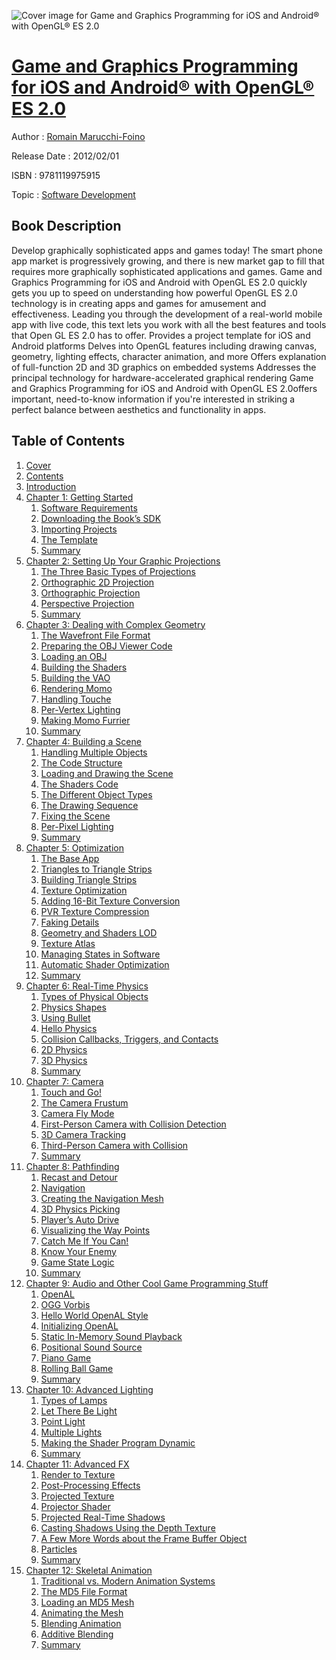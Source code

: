![Cover image for Game and Graphics Programming for iOS and Android® with OpenGL® ES 2.0](https://imgdetail.ebookreading.net/cover/cover/software_development/EB9781119975915.jpg)

[Game and Graphics Programming for iOS and Android® with OpenGL® ES 2.0](https://ebookreading.net/view/book/Game+and+Graphics+Programming+for+iOS+and+Android%C2%AE+with+OpenGL%C2%AE+ES+2.0-EB9781119975915_1.html "Game and Graphics Programming for iOS and Android® with OpenGL® ES 2.0")
====================================================================================================================

Author : [Romain Marucchi-Foino](https://ebookreading.net/search/author/Romain+Marucchi-Foino)

Release Date : 2012/02/01

ISBN : 9781119975915

Topic : [Software Development](https://ebookreading.net/search/category/software-development)

Book Description
-----------------

Develop graphically sophisticated apps and games today!
The smart phone app market is progressively growing, and there is new market gap to fill that requires more graphically sophisticated applications and games. Game and Graphics Programming for iOS and Android with OpenGL ES 2.0 quickly gets you up to speed on understanding how powerful OpenGL ES 2.0 technology is in creating apps and games for amusement and effectiveness. Leading you through the development of a real-world mobile app with live code, this text lets you work with all the best features and tools that Open GL ES 2.0 has to offer.
Provides a project template for iOS and Android platforms
Delves into OpenGL features including drawing canvas, geometry, lighting effects, character animation, and more
Offers explanation of full-function 2D and 3D graphics on embedded systems
Addresses the principal technology for hardware-accelerated graphical rendering
Game and Graphics Programming for iOS and Android with OpenGL ES 2.0offers important, need-to-know information if you're interested in striking a perfect balance between aesthetics and functionality in apps.
              
Table of Contents
-----------------

1. [Cover](https://ebookreading.net/view/book/Game+and+Graphics+Programming+for+iOS+and+Android%C2%AE+with+OpenGL%C2%AE+ES+2.0-EB9781119975915_0.html)
1. [Contents](https://ebookreading.net/view/book/Game+and+Graphics+Programming+for+iOS+and+Android%C2%AE+with+OpenGL%C2%AE+ES+2.0-EB9781119975915_0.html)
1. [Introduction](https://ebookreading.net/view/book/Game+and+Graphics+Programming+for+iOS+and+Android%C2%AE+with+OpenGL%C2%AE+ES+2.0-EB9781119975915_0.html)
1. [Chapter 1: Getting Started](https://ebookreading.net/view/book/Game+and+Graphics+Programming+for+iOS+and+Android%C2%AE+with+OpenGL%C2%AE+ES+2.0-EB9781119975915_0.html)
    1. [Software Requirements](https://ebookreading.net/view/book/Game+and+Graphics+Programming+for+iOS+and+Android%C2%AE+with+OpenGL%C2%AE+ES+2.0-EB9781119975915_0.html#sec1)
    1. [Downloading the Book’s SDK](https://ebookreading.net/view/book/Game+and+Graphics+Programming+for+iOS+and+Android%C2%AE+with+OpenGL%C2%AE+ES+2.0-EB9781119975915_0.html#sec2)
    1. [Importing Projects](https://ebookreading.net/view/book/Game+and+Graphics+Programming+for+iOS+and+Android%C2%AE+with+OpenGL%C2%AE+ES+2.0-EB9781119975915_0.html#sec3)
    1. [The Template](https://ebookreading.net/view/book/Game+and+Graphics+Programming+for+iOS+and+Android%C2%AE+with+OpenGL%C2%AE+ES+2.0-EB9781119975915_0.html#sec4)
    1. [Summary](https://ebookreading.net/view/book/Game+and+Graphics+Programming+for+iOS+and+Android%C2%AE+with+OpenGL%C2%AE+ES+2.0-EB9781119975915_0.html#sec5)
1. [Chapter 2: Setting Up Your Graphic Projections](https://ebookreading.net/view/book/Game+and+Graphics+Programming+for+iOS+and+Android%C2%AE+with+OpenGL%C2%AE+ES+2.0-EB9781119975915_0.html)
    1. [The Three Basic Types of Projections](https://ebookreading.net/view/book/Game+and+Graphics+Programming+for+iOS+and+Android%C2%AE+with+OpenGL%C2%AE+ES+2.0-EB9781119975915_0.html#sec6)
    1. [Orthographic 2D Projection](https://ebookreading.net/view/book/Game+and+Graphics+Programming+for+iOS+and+Android%C2%AE+with+OpenGL%C2%AE+ES+2.0-EB9781119975915_0.html#sec7)
    1. [Orthographic Projection](https://ebookreading.net/view/book/Game+and+Graphics+Programming+for+iOS+and+Android%C2%AE+with+OpenGL%C2%AE+ES+2.0-EB9781119975915_0.html#sec8)
    1. [Perspective Projection](https://ebookreading.net/view/book/Game+and+Graphics+Programming+for+iOS+and+Android%C2%AE+with+OpenGL%C2%AE+ES+2.0-EB9781119975915_0.html#sec9)
    1. [Summary](https://ebookreading.net/view/book/Game+and+Graphics+Programming+for+iOS+and+Android%C2%AE+with+OpenGL%C2%AE+ES+2.0-EB9781119975915_0.html#sec10)
1. [Chapter 3: Dealing with Complex Geometry](https://ebookreading.net/view/book/Game+and+Graphics+Programming+for+iOS+and+Android%C2%AE+with+OpenGL%C2%AE+ES+2.0-EB9781119975915_0.html)
    1. [The Wavefront File Format](https://ebookreading.net/view/book/Game+and+Graphics+Programming+for+iOS+and+Android%C2%AE+with+OpenGL%C2%AE+ES+2.0-EB9781119975915_0.html#sec11)
    1. [Preparing the OBJ Viewer Code](https://ebookreading.net/view/book/Game+and+Graphics+Programming+for+iOS+and+Android%C2%AE+with+OpenGL%C2%AE+ES+2.0-EB9781119975915_0.html#sec12)
    1. [Loading an OBJ](https://ebookreading.net/view/book/Game+and+Graphics+Programming+for+iOS+and+Android%C2%AE+with+OpenGL%C2%AE+ES+2.0-EB9781119975915_0.html#sec13)
    1. [Building the Shaders](https://ebookreading.net/view/book/Game+and+Graphics+Programming+for+iOS+and+Android%C2%AE+with+OpenGL%C2%AE+ES+2.0-EB9781119975915_0.html#sec14)
    1. [Building the VAO](https://ebookreading.net/view/book/Game+and+Graphics+Programming+for+iOS+and+Android%C2%AE+with+OpenGL%C2%AE+ES+2.0-EB9781119975915_0.html#sec15)
    1. [Rendering Momo](https://ebookreading.net/view/book/Game+and+Graphics+Programming+for+iOS+and+Android%C2%AE+with+OpenGL%C2%AE+ES+2.0-EB9781119975915_0.html#sec16)
    1. [Handling Touche](https://ebookreading.net/view/book/Game+and+Graphics+Programming+for+iOS+and+Android%C2%AE+with+OpenGL%C2%AE+ES+2.0-EB9781119975915_0.html#sec17)
    1. [Per-Vertex Lighting](https://ebookreading.net/view/book/Game+and+Graphics+Programming+for+iOS+and+Android%C2%AE+with+OpenGL%C2%AE+ES+2.0-EB9781119975915_0.html#sec18)
    1. [Making Momo Furrier](https://ebookreading.net/view/book/Game+and+Graphics+Programming+for+iOS+and+Android%C2%AE+with+OpenGL%C2%AE+ES+2.0-EB9781119975915_0.html#sec19)
    1. [Summary](https://ebookreading.net/view/book/Game+and+Graphics+Programming+for+iOS+and+Android%C2%AE+with+OpenGL%C2%AE+ES+2.0-EB9781119975915_0.html#sec20)
1. [Chapter 4: Building a Scene](https://ebookreading.net/view/book/Game+and+Graphics+Programming+for+iOS+and+Android%C2%AE+with+OpenGL%C2%AE+ES+2.0-EB9781119975915_0.html)
    1. [Handling Multiple Objects](https://ebookreading.net/view/book/Game+and+Graphics+Programming+for+iOS+and+Android%C2%AE+with+OpenGL%C2%AE+ES+2.0-EB9781119975915_0.html#sec21)
    1. [The Code Structure](https://ebookreading.net/view/book/Game+and+Graphics+Programming+for+iOS+and+Android%C2%AE+with+OpenGL%C2%AE+ES+2.0-EB9781119975915_0.html#sec22)
    1. [Loading and Drawing the Scene](https://ebookreading.net/view/book/Game+and+Graphics+Programming+for+iOS+and+Android%C2%AE+with+OpenGL%C2%AE+ES+2.0-EB9781119975915_0.html#sec23)
    1. [The Shaders Code](https://ebookreading.net/view/book/Game+and+Graphics+Programming+for+iOS+and+Android%C2%AE+with+OpenGL%C2%AE+ES+2.0-EB9781119975915_0.html#sec24)
    1. [The Different Object Types](https://ebookreading.net/view/book/Game+and+Graphics+Programming+for+iOS+and+Android%C2%AE+with+OpenGL%C2%AE+ES+2.0-EB9781119975915_0.html#sec25)
    1. [The Drawing Sequence](https://ebookreading.net/view/book/Game+and+Graphics+Programming+for+iOS+and+Android%C2%AE+with+OpenGL%C2%AE+ES+2.0-EB9781119975915_0.html#sec26)
    1. [Fixing the Scene](https://ebookreading.net/view/book/Game+and+Graphics+Programming+for+iOS+and+Android%C2%AE+with+OpenGL%C2%AE+ES+2.0-EB9781119975915_0.html#sec27)
    1. [Per-Pixel Lighting](https://ebookreading.net/view/book/Game+and+Graphics+Programming+for+iOS+and+Android%C2%AE+with+OpenGL%C2%AE+ES+2.0-EB9781119975915_0.html#sec28)
    1. [Summary](https://ebookreading.net/view/book/Game+and+Graphics+Programming+for+iOS+and+Android%C2%AE+with+OpenGL%C2%AE+ES+2.0-EB9781119975915_0.html#sec29)
1. [Chapter 5: Optimization](https://ebookreading.net/view/book/Game+and+Graphics+Programming+for+iOS+and+Android%C2%AE+with+OpenGL%C2%AE+ES+2.0-EB9781119975915_0.html)
    1. [The Base App](https://ebookreading.net/view/book/Game+and+Graphics+Programming+for+iOS+and+Android%C2%AE+with+OpenGL%C2%AE+ES+2.0-EB9781119975915_0.html#sec30)
    1. [Triangles to Triangle Strips](https://ebookreading.net/view/book/Game+and+Graphics+Programming+for+iOS+and+Android%C2%AE+with+OpenGL%C2%AE+ES+2.0-EB9781119975915_0.html#sec31)
    1. [Building Triangle Strips](https://ebookreading.net/view/book/Game+and+Graphics+Programming+for+iOS+and+Android%C2%AE+with+OpenGL%C2%AE+ES+2.0-EB9781119975915_0.html#sec32)
    1. [Texture Optimization](https://ebookreading.net/view/book/Game+and+Graphics+Programming+for+iOS+and+Android%C2%AE+with+OpenGL%C2%AE+ES+2.0-EB9781119975915_0.html#sec33)
    1. [Adding 16-Bit Texture Conversion](https://ebookreading.net/view/book/Game+and+Graphics+Programming+for+iOS+and+Android%C2%AE+with+OpenGL%C2%AE+ES+2.0-EB9781119975915_0.html#sec34)
    1. [PVR Texture Compression](https://ebookreading.net/view/book/Game+and+Graphics+Programming+for+iOS+and+Android%C2%AE+with+OpenGL%C2%AE+ES+2.0-EB9781119975915_0.html#sec35)
    1. [Faking Details](https://ebookreading.net/view/book/Game+and+Graphics+Programming+for+iOS+and+Android%C2%AE+with+OpenGL%C2%AE+ES+2.0-EB9781119975915_0.html#sec36)
    1. [Geometry and Shaders LOD](https://ebookreading.net/view/book/Game+and+Graphics+Programming+for+iOS+and+Android%C2%AE+with+OpenGL%C2%AE+ES+2.0-EB9781119975915_0.html#sec37)
    1. [Texture Atlas](https://ebookreading.net/view/book/Game+and+Graphics+Programming+for+iOS+and+Android%C2%AE+with+OpenGL%C2%AE+ES+2.0-EB9781119975915_0.html#sec38)
    1. [Managing States in Software](https://ebookreading.net/view/book/Game+and+Graphics+Programming+for+iOS+and+Android%C2%AE+with+OpenGL%C2%AE+ES+2.0-EB9781119975915_0.html#sec39)
    1. [Automatic Shader Optimization](https://ebookreading.net/view/book/Game+and+Graphics+Programming+for+iOS+and+Android%C2%AE+with+OpenGL%C2%AE+ES+2.0-EB9781119975915_0.html#sec40)
    1. [Summary](https://ebookreading.net/view/book/Game+and+Graphics+Programming+for+iOS+and+Android%C2%AE+with+OpenGL%C2%AE+ES+2.0-EB9781119975915_0.html#sec41)
1. [Chapter 6: Real-Time Physics](https://ebookreading.net/view/book/Game+and+Graphics+Programming+for+iOS+and+Android%C2%AE+with+OpenGL%C2%AE+ES+2.0-EB9781119975915_0.html)
    1. [Types of Physical Objects](https://ebookreading.net/view/book/Game+and+Graphics+Programming+for+iOS+and+Android%C2%AE+with+OpenGL%C2%AE+ES+2.0-EB9781119975915_0.html#sec42)
    1. [Physics Shapes](https://ebookreading.net/view/book/Game+and+Graphics+Programming+for+iOS+and+Android%C2%AE+with+OpenGL%C2%AE+ES+2.0-EB9781119975915_0.html#sec43)
    1. [Using Bullet](https://ebookreading.net/view/book/Game+and+Graphics+Programming+for+iOS+and+Android%C2%AE+with+OpenGL%C2%AE+ES+2.0-EB9781119975915_0.html#sec44)
    1. [Hello Physics](https://ebookreading.net/view/book/Game+and+Graphics+Programming+for+iOS+and+Android%C2%AE+with+OpenGL%C2%AE+ES+2.0-EB9781119975915_0.html#sec45)
    1. [Collision Callbacks, Triggers, and Contacts](https://ebookreading.net/view/book/Game+and+Graphics+Programming+for+iOS+and+Android%C2%AE+with+OpenGL%C2%AE+ES+2.0-EB9781119975915_0.html#sec46)
    1. [2D Physics](https://ebookreading.net/view/book/Game+and+Graphics+Programming+for+iOS+and+Android%C2%AE+with+OpenGL%C2%AE+ES+2.0-EB9781119975915_0.html#sec47)
    1. [3D Physics](https://ebookreading.net/view/book/Game+and+Graphics+Programming+for+iOS+and+Android%C2%AE+with+OpenGL%C2%AE+ES+2.0-EB9781119975915_0.html#sec48)
    1. [Summary](https://ebookreading.net/view/book/Game+and+Graphics+Programming+for+iOS+and+Android%C2%AE+with+OpenGL%C2%AE+ES+2.0-EB9781119975915_0.html#sec49)
1. [Chapter 7: Camera](https://ebookreading.net/view/book/Game+and+Graphics+Programming+for+iOS+and+Android%C2%AE+with+OpenGL%C2%AE+ES+2.0-EB9781119975915_0.html)
    1. [Touch and Go!](https://ebookreading.net/view/book/Game+and+Graphics+Programming+for+iOS+and+Android%C2%AE+with+OpenGL%C2%AE+ES+2.0-EB9781119975915_0.html#sec50)
    1. [The Camera Frustum](https://ebookreading.net/view/book/Game+and+Graphics+Programming+for+iOS+and+Android%C2%AE+with+OpenGL%C2%AE+ES+2.0-EB9781119975915_0.html#sec51)
    1. [Camera Fly Mode](https://ebookreading.net/view/book/Game+and+Graphics+Programming+for+iOS+and+Android%C2%AE+with+OpenGL%C2%AE+ES+2.0-EB9781119975915_0.html#sec52)
    1. [First-Person Camera with Collision Detection](https://ebookreading.net/view/book/Game+and+Graphics+Programming+for+iOS+and+Android%C2%AE+with+OpenGL%C2%AE+ES+2.0-EB9781119975915_0.html#sec53)
    1. [3D Camera Tracking](https://ebookreading.net/view/book/Game+and+Graphics+Programming+for+iOS+and+Android%C2%AE+with+OpenGL%C2%AE+ES+2.0-EB9781119975915_0.html#sec54)
    1. [Third-Person Camera with Collision](https://ebookreading.net/view/book/Game+and+Graphics+Programming+for+iOS+and+Android%C2%AE+with+OpenGL%C2%AE+ES+2.0-EB9781119975915_0.html#sec55)
    1. [Summary](https://ebookreading.net/view/book/Game+and+Graphics+Programming+for+iOS+and+Android%C2%AE+with+OpenGL%C2%AE+ES+2.0-EB9781119975915_0.html#sec56)
1. [Chapter 8: Pathfinding](https://ebookreading.net/view/book/Game+and+Graphics+Programming+for+iOS+and+Android%C2%AE+with+OpenGL%C2%AE+ES+2.0-EB9781119975915_0.html)
    1. [Recast and Detour](https://ebookreading.net/view/book/Game+and+Graphics+Programming+for+iOS+and+Android%C2%AE+with+OpenGL%C2%AE+ES+2.0-EB9781119975915_0.html#sec57)
    1. [Navigation](https://ebookreading.net/view/book/Game+and+Graphics+Programming+for+iOS+and+Android%C2%AE+with+OpenGL%C2%AE+ES+2.0-EB9781119975915_0.html#sec58)
    1. [Creating the Navigation Mesh](https://ebookreading.net/view/book/Game+and+Graphics+Programming+for+iOS+and+Android%C2%AE+with+OpenGL%C2%AE+ES+2.0-EB9781119975915_0.html#sec59)
    1. [3D Physics Picking](https://ebookreading.net/view/book/Game+and+Graphics+Programming+for+iOS+and+Android%C2%AE+with+OpenGL%C2%AE+ES+2.0-EB9781119975915_0.html#sec60)
    1. [Player’s Auto Drive](https://ebookreading.net/view/book/Game+and+Graphics+Programming+for+iOS+and+Android%C2%AE+with+OpenGL%C2%AE+ES+2.0-EB9781119975915_0.html#sec61)
    1. [Visualizing the Way Points](https://ebookreading.net/view/book/Game+and+Graphics+Programming+for+iOS+and+Android%C2%AE+with+OpenGL%C2%AE+ES+2.0-EB9781119975915_0.html#sec62)
    1. [Catch Me If You Can!](https://ebookreading.net/view/book/Game+and+Graphics+Programming+for+iOS+and+Android%C2%AE+with+OpenGL%C2%AE+ES+2.0-EB9781119975915_0.html#sec63)
    1. [Know Your Enemy](https://ebookreading.net/view/book/Game+and+Graphics+Programming+for+iOS+and+Android%C2%AE+with+OpenGL%C2%AE+ES+2.0-EB9781119975915_0.html#sec64)
    1. [Game State Logic](https://ebookreading.net/view/book/Game+and+Graphics+Programming+for+iOS+and+Android%C2%AE+with+OpenGL%C2%AE+ES+2.0-EB9781119975915_0.html#sec65)
    1. [Summary](https://ebookreading.net/view/book/Game+and+Graphics+Programming+for+iOS+and+Android%C2%AE+with+OpenGL%C2%AE+ES+2.0-EB9781119975915_0.html#sec66)
1. [Chapter 9: Audio and Other Cool Game Programming Stuff](https://ebookreading.net/view/book/Game+and+Graphics+Programming+for+iOS+and+Android%C2%AE+with+OpenGL%C2%AE+ES+2.0-EB9781119975915_0.html)
    1. [OpenAL](https://ebookreading.net/view/book/Game+and+Graphics+Programming+for+iOS+and+Android%C2%AE+with+OpenGL%C2%AE+ES+2.0-EB9781119975915_0.html#sec67)
    1. [OGG Vorbis](https://ebookreading.net/view/book/Game+and+Graphics+Programming+for+iOS+and+Android%C2%AE+with+OpenGL%C2%AE+ES+2.0-EB9781119975915_0.html#sec68)
    1. [Hello World OpenAL Style](https://ebookreading.net/view/book/Game+and+Graphics+Programming+for+iOS+and+Android%C2%AE+with+OpenGL%C2%AE+ES+2.0-EB9781119975915_0.html#sec69)
    1. [Initializing OpenAL](https://ebookreading.net/view/book/Game+and+Graphics+Programming+for+iOS+and+Android%C2%AE+with+OpenGL%C2%AE+ES+2.0-EB9781119975915_0.html#sec70)
    1. [Static In-Memory Sound Playback](https://ebookreading.net/view/book/Game+and+Graphics+Programming+for+iOS+and+Android%C2%AE+with+OpenGL%C2%AE+ES+2.0-EB9781119975915_0.html#sec71)
    1. [Positional Sound Source](https://ebookreading.net/view/book/Game+and+Graphics+Programming+for+iOS+and+Android%C2%AE+with+OpenGL%C2%AE+ES+2.0-EB9781119975915_0.html#sec72)
    1. [Piano Game](https://ebookreading.net/view/book/Game+and+Graphics+Programming+for+iOS+and+Android%C2%AE+with+OpenGL%C2%AE+ES+2.0-EB9781119975915_0.html#sec73)
    1. [Rolling Ball Game](https://ebookreading.net/view/book/Game+and+Graphics+Programming+for+iOS+and+Android%C2%AE+with+OpenGL%C2%AE+ES+2.0-EB9781119975915_0.html#sec74)
    1. [Summary](https://ebookreading.net/view/book/Game+and+Graphics+Programming+for+iOS+and+Android%C2%AE+with+OpenGL%C2%AE+ES+2.0-EB9781119975915_0.html#sec75)
1. [Chapter 10: Advanced Lighting](https://ebookreading.net/view/book/Game+and+Graphics+Programming+for+iOS+and+Android%C2%AE+with+OpenGL%C2%AE+ES+2.0-EB9781119975915_0.html)
    1. [Types of Lamps](https://ebookreading.net/view/book/Game+and+Graphics+Programming+for+iOS+and+Android%C2%AE+with+OpenGL%C2%AE+ES+2.0-EB9781119975915_0.html#sec76)
    1. [Let There Be Light](https://ebookreading.net/view/book/Game+and+Graphics+Programming+for+iOS+and+Android%C2%AE+with+OpenGL%C2%AE+ES+2.0-EB9781119975915_0.html#sec77)
    1. [Point Light](https://ebookreading.net/view/book/Game+and+Graphics+Programming+for+iOS+and+Android%C2%AE+with+OpenGL%C2%AE+ES+2.0-EB9781119975915_0.html#sec78)
    1. [Multiple Lights](https://ebookreading.net/view/book/Game+and+Graphics+Programming+for+iOS+and+Android%C2%AE+with+OpenGL%C2%AE+ES+2.0-EB9781119975915_0.html#sec79)
    1. [Making the Shader Program Dynamic](https://ebookreading.net/view/book/Game+and+Graphics+Programming+for+iOS+and+Android%C2%AE+with+OpenGL%C2%AE+ES+2.0-EB9781119975915_0.html#sec80)
    1. [Summary](https://ebookreading.net/view/book/Game+and+Graphics+Programming+for+iOS+and+Android%C2%AE+with+OpenGL%C2%AE+ES+2.0-EB9781119975915_0.html#sec81)
1. [Chapter 11: Advanced FX](https://ebookreading.net/view/book/Game+and+Graphics+Programming+for+iOS+and+Android%C2%AE+with+OpenGL%C2%AE+ES+2.0-EB9781119975915_0.html)
    1. [Render to Texture](https://ebookreading.net/view/book/Game+and+Graphics+Programming+for+iOS+and+Android%C2%AE+with+OpenGL%C2%AE+ES+2.0-EB9781119975915_0.html#sec82)
    1. [Post-Processing Effects](https://ebookreading.net/view/book/Game+and+Graphics+Programming+for+iOS+and+Android%C2%AE+with+OpenGL%C2%AE+ES+2.0-EB9781119975915_0.html#sec83)
    1. [Projected Texture](https://ebookreading.net/view/book/Game+and+Graphics+Programming+for+iOS+and+Android%C2%AE+with+OpenGL%C2%AE+ES+2.0-EB9781119975915_0.html#sec84)
    1. [Projector Shader](https://ebookreading.net/view/book/Game+and+Graphics+Programming+for+iOS+and+Android%C2%AE+with+OpenGL%C2%AE+ES+2.0-EB9781119975915_0.html#sec85)
    1. [Projected Real-Time Shadows](https://ebookreading.net/view/book/Game+and+Graphics+Programming+for+iOS+and+Android%C2%AE+with+OpenGL%C2%AE+ES+2.0-EB9781119975915_0.html#sec86)
    1. [Casting Shadows Using the Depth Texture](https://ebookreading.net/view/book/Game+and+Graphics+Programming+for+iOS+and+Android%C2%AE+with+OpenGL%C2%AE+ES+2.0-EB9781119975915_0.html#sec87)
    1. [A Few More Words about the Frame Buffer Object](https://ebookreading.net/view/book/Game+and+Graphics+Programming+for+iOS+and+Android%C2%AE+with+OpenGL%C2%AE+ES+2.0-EB9781119975915_0.html#sec88)
    1. [Particles](https://ebookreading.net/view/book/Game+and+Graphics+Programming+for+iOS+and+Android%C2%AE+with+OpenGL%C2%AE+ES+2.0-EB9781119975915_0.html#sec89)
    1. [Summary](https://ebookreading.net/view/book/Game+and+Graphics+Programming+for+iOS+and+Android%C2%AE+with+OpenGL%C2%AE+ES+2.0-EB9781119975915_0.html#sec90)
1. [Chapter 12: Skeletal Animation](https://ebookreading.net/view/book/Game+and+Graphics+Programming+for+iOS+and+Android%C2%AE+with+OpenGL%C2%AE+ES+2.0-EB9781119975915_0.html)
    1. [Traditional vs. Modern Animation Systems](https://ebookreading.net/view/book/Game+and+Graphics+Programming+for+iOS+and+Android%C2%AE+with+OpenGL%C2%AE+ES+2.0-EB9781119975915_0.html#sec91)
    1. [The MD5 File Format](https://ebookreading.net/view/book/Game+and+Graphics+Programming+for+iOS+and+Android%C2%AE+with+OpenGL%C2%AE+ES+2.0-EB9781119975915_0.html#sec92)
    1. [Loading an MD5 Mesh](https://ebookreading.net/view/book/Game+and+Graphics+Programming+for+iOS+and+Android%C2%AE+with+OpenGL%C2%AE+ES+2.0-EB9781119975915_0.html#sec93)
    1. [Animating the Mesh](https://ebookreading.net/view/book/Game+and+Graphics+Programming+for+iOS+and+Android%C2%AE+with+OpenGL%C2%AE+ES+2.0-EB9781119975915_0.html#sec94)
    1. [Blending Animation](https://ebookreading.net/view/book/Game+and+Graphics+Programming+for+iOS+and+Android%C2%AE+with+OpenGL%C2%AE+ES+2.0-EB9781119975915_0.html#sec95)
    1. [Additive Blending](https://ebookreading.net/view/book/Game+and+Graphics+Programming+for+iOS+and+Android%C2%AE+with+OpenGL%C2%AE+ES+2.0-EB9781119975915_0.html#sec96)
    1. [Summary](https://ebookreading.net/view/book/Game+and+Graphics+Programming+for+iOS+and+Android%C2%AE+with+OpenGL%C2%AE+ES+2.0-EB9781119975915_0.html#sec97)
